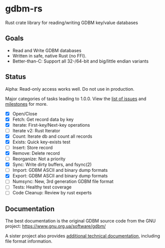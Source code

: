 # gdbm-rs
Rust crate library for reading/writing GDBM key/value databases

## Goals

* Read and Write GDBM databases
* Written in safe, native Rust (no FFI).
* Better-than-C:  Support all 32-/64-bit and big/little endian variants

## Status

Alpha:  Read-only access works well.  Do not use in production.

Major categories of tasks leading to 1.0.0.  View the
[list of issues](https://github.com/jgarzik/gdbm-rs/issues) and
[milestones](https://github.com/jgarzik/gdbm-rs/milestones) for more.

- [x] Open/Close
- [x] Fetch: Get record data by key
- [x] Iterate: First-key/Next-key operations
- [ ] Iterate v2: Rust Iterator
- [x] Count: Iterate db and count all records
- [x] Exists: Quick key-exists test
- [ ] Insert: Store record
- [x] Remove: Delete record
- [ ] Reorganize: Not a priority
- [x] Sync: Write dirty buffers, and fsync(2)
- [ ] Import:  GDBM ASCII and binary dump formats
- [x] Export:  GDBM ASCII and binary dump formats
- [ ] Numsync: New, 3rd generation GDBM file format
- [ ] Tests:  Healthy test coverage
- [ ] Code Cleanup:  Review by rust experts

## Documentation

The best documentation is the original GDBM source code from the GNU project: https://www.gnu.org.ua/software/gdbm/

A sister project also provides [additional technical documentation](https://github.com/jgarzik/gdbm-docs), including file format information.

